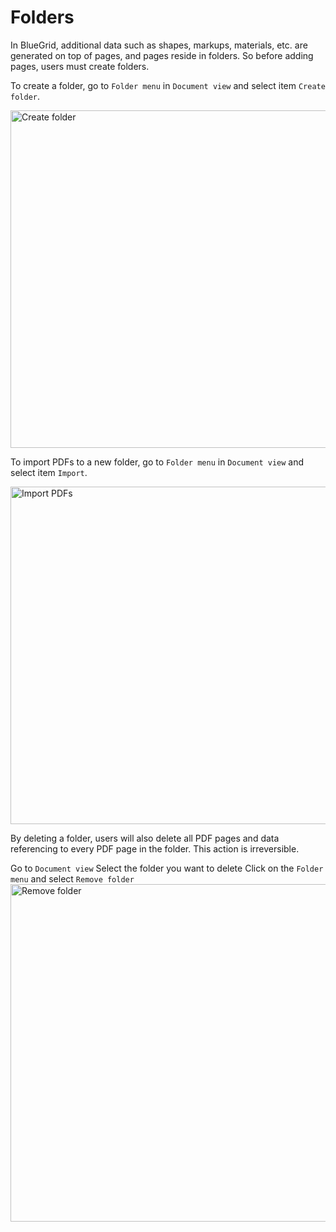 # Folders
<procedure title="Create a folder" id="create-a-folder">
<p>
In BlueGrid, additional data such as shapes, markups, materials, etc. are generated on top of pages, and pages reside in folders. So before adding pages, users must create folders.
</p>
<p>
To create a folder, go to <code>Folder menu</code> in <code>Document view</code> and  select item <code>Create folder</code>.
</p>
<img src="create_folder.png" alt="Create folder" width="540"/>
</procedure>

<procedure title="Import PDFs to a new folder" id="import-pdf">

<p>
To import PDFs to a new folder, go to <code>Folder menu</code> in <code>Document view</code> and  select item <code>Import</code>.
</p>
<img src="import_pdf.png" alt="Import PDFs" width="540"/>
</procedure>
<procedure title="Delete a folder" id="remove-folder">
<warning>
    <p>
        By deleting a folder, users will also delete all PDF pages and data referencing to every PDF page in the folder. This action is irreversible.
    </p>
</warning>
<step>
Go to <code>Document view</code>
</step>
<step>
Select the folder you want to delete
</step>
<step>
Click on the <code>Folder menu</code> and select <code>Remove folder</code>
</step>
<img src="remove_folder.png" alt="Remove folder" width="540"/>

</procedure>
